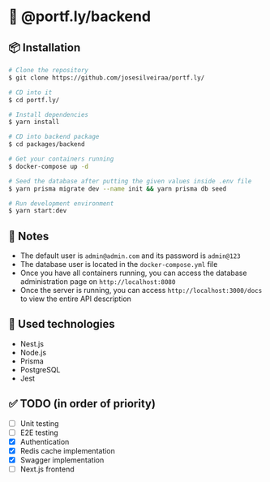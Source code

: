 # :rocket: @portf.ly/backend

## 📦 Installation

```bash
# Clone the repository
$ git clone https://github.com/josesilveiraa/portf.ly/

# CD into it
$ cd portf.ly/

# Install dependencies
$ yarn install

# CD into backend package
$ cd packages/backend

# Get your containers running
$ docker-compose up -d

# Seed the database after putting the given values inside .env file
$ yarn prisma migrate dev --name init && yarn prisma db seed

# Run development environment
$ yarn start:dev
```

## :closed_book: Notes

- The default user is `admin@admin.com` and its password is `admin@123`
- The database user is located in the `docker-compose.yml` file
- Once you have all containers running, you can access the database administration page on `http://localhost:8080`
- Once the server is running, you can access `http://localhost:3000/docs` to view the entire API description

## 🚀 Used technologies

- Nest.js
- Node.js
- Prisma
- PostgreSQL
- Jest

## ✅ TODO (in order of priority)

- [ ] Unit testing
- [ ] E2E testing
- [x] Authentication
- [x] Redis cache implementation
- [x] Swagger implementation
- [ ] Next.js frontend

